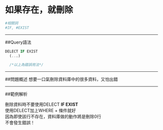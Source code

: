 # 如果存在，就刪除
```bash
#相關詞
#IF, #EXIST
```
---
##Query語法

```sql
DELECT IF EXIST
  (...)
  
  /*以上為錯誤用法*/
```
---


##問題概述
想要一口氣刪除資料庫中的很多資料，又怕出錯

---


  

##範例解析

刪除資料時不要使用DELECT **IF EXIST**  
使用DELECT加上WHERE + 條件就好  
因為即使該行不存在，資料庫做的動作將是刪除0行  
不會發生錯誤！



